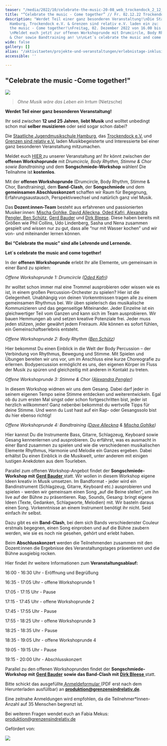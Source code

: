 ```yaml
---
teaser: "/media/2022/10/celebrate-the-music-20-08_web_trockendock_2_12_web-final.png"
title: "“Celebrate the music - Come together” // Fr. 02.12.22 Trockendock e.V."
description: "Werdet Teil einer ganz besonderen Veranstaltung!\nDie Staatliche Jugendmusikschule
  Hamburg, Trockendock e.V. & Grenzen sind relativ e.V. laden ein zu:  \n\nCelebrate
  the music - Come together!\nFreitag, 02. Dezember 2022 von 16.00 bis 20.00 Uhr.
  \nMeldet euch jetzt zur offenen Workshoprunde mit Drumcircle, Body Rhythm, Stimme
  & Chor sowie Bandtraining an! \n\nLet´s celebrate the music and come together!\n"
wide: false
gallery: []
alias: "/aktivitaeten/projekte-und-veranstaltungen/erlebnistage-inklusion-durch-musik/celebrate-the-music-come-together-sa.02.12.22-trockendock-e.v"
accessible: ''

---
```

## "Celebrate the music -Come together!"

![](/media/2022/10/celebrate-the-music-20-08_web_trockendock_2_12_web-final.png)

> _Ohne Musik wäre das Leben ein Irrtum_ (Nietzsche)

**Werdet Teil einer ganz besonderen Veranstaltung!**

Ihr seid zwischen **12 und 25 Jahren**, **liebt Musik** und wolltet unbedingt schon mal **selber musizieren** oder seid sogar schon dabei?

Die [Staatliche Jugendmusikschule Hamburg](http://www.hamburg.de/jugendmusikschule), das [Trockendock e.V.](http://www.trockendock-hamburg.de/) und [Grenzen sind relativ e.V.](http://www.grenzensindrelativ.de) laden Musikbegeisterte und Interessierte bei einer ganz besonderen Veranstaltung mitzumachen.

Meldet euch [HIER ](https://drive.google.com/file/d/1PEgfJcBKxDG2hVeONh7BObNmC0yF01XQ/view?usp=sharing)zu unserer Veranstaltung an! Ihr könnt zwischen der **offenen Workshoprunde** mit _Drumcircle, Body Rhythm, Stimme & Chor sowie Bandtraining_ und dem **Songschmiede-Workshop** wählen! Die Teilnahme ist **kostenlos**.

Mit der **offenen Workshoprunde** (Drumcircle, Body Rhythm, Stimme & Chor, Bandtraining), dem **Band-Clash**, der **Songschmiede** und dem **gemeinsamen Abschlusskonzert** schaffen wir Raum für Begegnung, Erfahrungsaustausch, Perspektivwechsel und natürlich ganz viel Musik.

Das **Dozent:innen-Team** besteht aus erfahrenen und passionierten Musiker:innen: [Mischa Gohlke, David Alleckna, Oded Kafri, Alexandra Pengler, Ben Schütz](https://www.grenzensindrelativ.de/aktivitaeten/projekte-und-veranstaltungen/celebrate-the-music/dozenten-team-workshops), [Gerd Bauder](https://www.jamliner.net/author/gerbau/) und [Dirk Bleese](https://www.dirkbleese.de/bio/). Diese haben bereits mit Größen wie Phil Collins, Udo Lindenberg, Sasha und Nena zusammen gespielt und wissen nur zu gut, dass alle “nur mit Wasser kochen” und wir von- und miteinander lernen können.

**Bei “Celebrate the music” sind alle Lehrende und Lernende.**

**Let´s celebrate the music and come together!**

In der **offenen Workshoprunde** erlebt Ihr alle Elemente, um gemeinsam in einer Band zu spielen:

_Offene Workshoprunde 1: Drumcircle (_[_Oded Kafri_](https://www.grenzensindrelativ.de/aktivitaeten/projekte-und-veranstaltungen/celebrate-the-music/dozenten-team-workshops)_)_

Ihr wolltet schon immer mal eine Trommel ausprobieren oder wissen wie es ist, in einem großen Percussion-Orchester zu spielen? Hier ist die Gelegenheit. Unabhängig von deinen Vorkenntnissen tragen alle zu einem gemeinsamen Rhythmus bei. Wir üben spielerisch das musikalische Kommunizieren und das gegenseitige Miteinander. Jeder Einzelne ist ein gleichwertiger Teil vom Ganzen und kann sich im Team ausprobieren. Wir bauen Hemmungen ab und setzen kreative Potenziale frei. Jeder muss jeden stützen, jeder gewährt jedem Freiraum. Alle können es sofort fühlen, ein Gemeinschaftserlebnis entsteht.

_Offene Workshoprunde 2: Body Rhythm (_[_Ben Schütz_](https://www.grenzensindrelativ.de/aktivitaeten/projekte-und-veranstaltungen/celebrate-the-music/dozenten-team-workshops)_)_

Hier bekommst Du einen Einblick in die Welt der Body Percussion – der Verbindung von Rhythmus, Bewegung und Stimme. Mit Spielen und Übungen bereiten wir uns vor, um im Anschluss eine kurze Choreografie zu erlernen. Bodypercussion ermöglicht es uns, den eigenen Körper im Fluss der Musik zu spüren und gleichzeitig mit anderen in Kontakt zu treten.

_Offene Workshoprunde 3: Stimme & Chor (_[_Alexandra Pengler_](https://www.grenzensindrelativ.de/aktivitaeten/projekte-und-veranstaltungen/celebrate-the-music/dozenten-team-workshops)_)_

In diesem Workshop widmen wir uns dem Gesang. Dabei darf jeder in seinem eigenen Tempo seine Stimme entdecken und weiterentwickeln. Egal ob du zum ersten Mal singst oder schon fortgeschritten bist, jeder ist herzlich willkommen! Ganz nebenbei bekommst du wertvolle Tipps für deine Stimme. Und wenn du Lust hast auf ein Rap- oder Gesangssolo bist du hier ebenso richtig!

_Offene Workshoprunde 4: Bandtraining (_[_Dave Alleckna_](https://www.grenzensindrelativ.de/aktivitaeten/projekte-und-veranstaltungen/celebrate-the-music/dozenten-team-workshops) _&_ [_Mischa Gohlke_](https://www.grenzensindrelativ.de/aktivitaeten/projekte-und-veranstaltungen/celebrate-the-music/dozenten-team-workshops)_)_

Hier kannst Du die Instrumente Bass, Gitarre, Schlagzeug, Keyboard sowie Gesang kennenlernen und ausprobieren. Du erfährst, was es ausmacht in einer Band zusammen zu spielen und wie die verschiedenen musikalischen Elemente Rhythmus, Harmonie und Melodie ein Ganzes ergeben. Dabei erhältst Du einen Einblick in die Musikwelt, unter anderem mit einigen lustigen Anekdoten aus dem Tourleben.

Parallel zum offenen Workshop-Angebot findet der **Songschmiede-Workshop mit** [**Gerd Bauder** ](https://www.jamliner.net/author/gerbau/)statt. Wir wollen in diesem Workshop eigene Ideen kreativ in Musik umsetzen. Im Bandformat - jeder wird ein Bandinstrument (Schlagzeug, Gitarre, Keyboard etc.) ausprobieren und spielen -  werden wir gemeinsam einen Song „auf die Beine stellen“, um ihn live auf der Bühne zu präsentieren. Rap, Sounds, Gesang: bringt eigene Ideen (Texte, Gedanken, Schlagworte, Melodien) mit. Wir basteln daraus einen Song. Vorkenntnisse an einem Instrument benötigt ihr nicht. Seid einfach ihr selbst.

Dazu gibt es ein **Band-Clash**, bei dem sich Bands verschiedenster Couleur erstmals begegnen, einen Song einproben und auf die Bühne zaubern werden, wie sie es noch nie gesehen, gehört und erlebt haben.

Beim **Abschlusskonzert** werden die Teilnehmenden zusammen mit den Dozent:innen die Ergebnisse des Veranstaltungstages präsentieren und die Bühne ausgiebig rocken.

Hier findet ihr weitere Informationen zum **Veranstaltungsablauf:**

16:00 - 16:30 Uhr - Eröffnung und Begrüßung

16:35 - 17:05 Uhr - offene Workshoprunde 1

17:05 - 17:15 Uhr - Pause

17:15 - 17:45 Uhr - offene Workshoprunde 2

17:45 - 17:55 Uhr - Pause

17:55 - 18:25 Uhr - offene Workshoprunde 3

18:25 - 18:35 Uhr - Pause

18:35 - 19:05 Uhr - offene Workshoprunde 4

19:05 - 19:15 Uhr - Pause

19:15 - 20:00 Uhr - Abschlusskonzert

Parallel zu den offenen Workshoprunden findet der **Songschmiede-Workshop mit** [**Gerd Bauder**](https://www.jamliner.net/author/gerbau/) **sowie das Band-Clash mit** [**Dirk Bleese** ](www.dirkbleese.de/bio/)statt.

Bitte schickt das ausgefüllte[ ]()[Anmeldeformular ](https://drive.google.com/file/d/1PEgfJcBKxDG2hVeONh7BObNmC0yF01XQ/view?usp=sharing)(PDF erst nach dem Herunterladen ausfüllbar) an **produktion@grenzensindrelativ.de**.

Eine zeitnahe Anmeldungen wird empfohlen, da die Teilnehmer*Innen-Anzahl auf 35 Menschen begrenzt ist.

Bei weiteren Fragen wendet euch an Fabia Mekus: produktion@grenzensindrelativ.de

Gefördert von:

![](/media/2022/11/2022-11-02-12-02-14-676-removebg-preview.png)